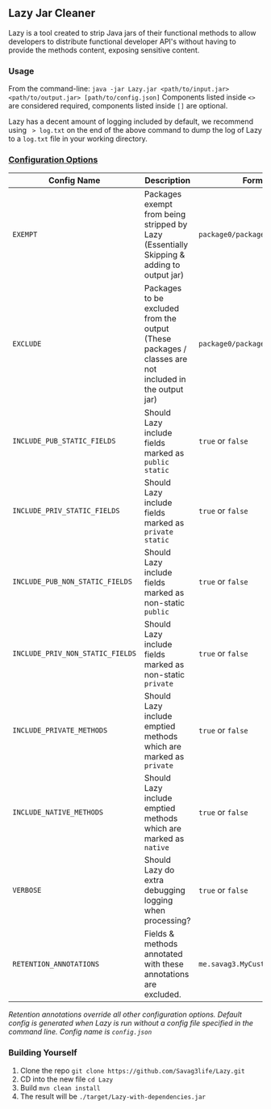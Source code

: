 ## Lazy Jar Cleaner
Lazy is a tool created to strip Java jars of their functional methods to allow developers to distribute functional developer API's without having to provide the methods content, exposing sensitive content.

### Usage
From the command-line: `java -jar Lazy.jar <path/to/input.jar> <path/to/output.jar> [path/to/config.json]`
Components listed inside `<>` are considered required, components listed inside `[]` are optional.

Lazy has a decent amount of logging included by default, we recommend using ` > log.txt` on the end of the above command to dump the log of Lazy to a `log.txt` file in your working directory.

### [Configuration Options](https://bin.supremeventures.ca/zozazijoxe.json)
| Config Name                      | Description                                                                                           | Format                         |
|----------------------------------|-------------------------------------------------------------------------------------------------------|--------------------------------|
| `EXEMPT`                         | Packages exempt from being stripped by Lazy (Essentially Skipping & adding to output jar)             | `package0/package1/*`          |
| `EXCLUDE`                        | Packages to be excluded from the output (These packages / classes are not included in the output jar) | `package0/package1/*`          |
| `INCLUDE_PUB_STATIC_FIELDS`      | Should Lazy include fields marked as `public static`                                                  | `true` or `false`              |
| `INCLUDE_PRIV_STATIC_FIELDS`     | Should Lazy include fields marked as `private static`                                                 | `true` or `false`              |
| `INCLUDE_PUB_NON_STATIC_FIELDS`  | Should Lazy include fields marked as non-static `public`                                              | `true` or `false`              |
| `INCLUDE_PRIV_NON_STATIC_FIELDS` | Should Lazy include fields marked as non-static `private`                                             | `true` or `false`              |
| `INCLUDE_PRIVATE_METHODS`        | Should Lazy include emptied methods which are marked as `private`                                     | `true` or `false`              |
| `INCLUDE_NATIVE_METHODS`         | Should Lazy include emptied methods which are marked as `native`                                      | `true` or `false`              |
| `VERBOSE`                        | Should Lazy do extra debugging logging when processing?                                               | `true` or `false`              |
| `RETENTION_ANNOTATIONS`          | Fields & methods annotated with these annotations are excluded.                                       | `me.savag3.MyCustomAnnotation` |

*Retention annotations override all other configuration options.*
*Default config is generated when Lazy is run without a config file specified in the command line.*
*Config name is `config.json`*

### Building Yourself

1. Clone the repo `git clone https://github.com/Savag3life/Lazy.git`
2. CD into the new file `cd Lazy`
3. Build `mvn clean install`
4. The result will be `./target/Lazy-with-dependencies.jar`

